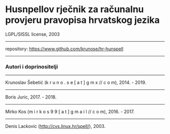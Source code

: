 # Husnpellov rječnik za računalnu provjeru pravopisa hrvatskog jezika


LGPL/SISSL license, 2003

-----

repository: https://www.github.com/krunose/hr-hunspell

-----

### Autori i doprinositelji ###


-----

Krunoslav Šebetić (k r u n o . s e [ a t ] g m x // c o m), 2014. - 2019.

-----

Boris Juric, 2017. - 2018.

-----

Mirko Kos (m i r k o s 9 9 [ a t ] g m a i l // c o m), 2016. - 2017.

-----

Denis Lackovic (http://cvs.linux.hr/spell/), 2003.
